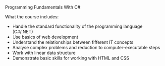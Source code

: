 Programming Fundamentals With C#

What the course includes:
  - Handle the standard functionality of the programming language (C#/.NET)
  - Use basics of web development
  - Understand the relationships between fifferent IT concepts
  - Analyse complex problems and reduction to computer-executable steps
  - Work with linear data structure
  - Demonstrate basic skills for working with HTML and CSS
